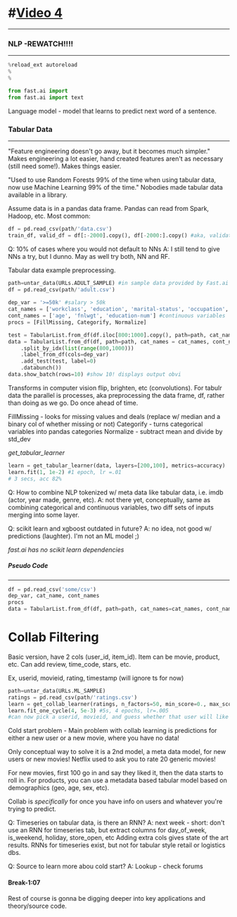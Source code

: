 # #[Video 4][vid4]
___


### NLP -__REWATCH!!!!__
___
```python
%reload_ext autoreload
%
%

from fast.ai import
from fast.ai import text
```

Language model - model that learns to predict next word of a sentence.


### Tabular Data
___
"Feature engineering doesn't go away, but it becomes much simpler." Makes engineering a lot easier, hand created features aren't as necessary (still need some!). Makes things easier.

"Used to use Random Forests 99% of the time when using tabular data, now use Machine Learning 99% of the time." Nobodies made tabular data available in a library. 

Assume data is in a pandas data frame. Pandas can read from Spark, Hadoop, etc. Most common:
```python
df = pd.read_csv(path/'data.csv')
train_df, valid_df = df[:-2000].copy(), df[-2000:].copy() #aka, validation is last 2k rows
```

Q: 10% of cases where you would not default to NNs
A: I still tend to give NNs a try, but I dunno. May as well try both, NN and RF.

Tabular data example preprocessing. 
```python
path=untar_data(URLs.ADULT_SAMPLE) #in sample data provided by Fast.ai
df = pd.read_csv(path/'adult.csv')
 
dep_var = '>=50k' #salary > 50k
cat_names = ['workclass', 'education', 'marital-status', 'occupation', 'relationship', 'race'] # categorical var's
cont_names = ['age', 'fnlwgt', 'education-num'] #continuous variables
procs = [FillMissing, Categorify, Normalize]

test = TabularList.from_df(df.iloc[800:1000].copy(), path=path, cat_names=cat_names, cont_names=cont_names)
data = TabularList.from_df(df, path=path, cat_names = cat_names, cont_names=cont_names, procs=procs #this is a databunch
	.split_by_idx(list(range(800,1000)))
	.label_from_df(cols=dep_var)
	.add_test(test, label=0)
	.databunch())
data.show_batch(rows=10) #show 10! displays output obvi
```
Transforms in computer vision flip, brighten, etc (convolutions). For tabulr data the parallel is processes, aka preprocessing the data frame, df, rather than doing as we go. Do once ahead of time.

FillMissing - looks for missing values and deals (replace w/ median and a binary col of whether missing or not)
Categorify - turns categorical variables into pandas categories
Normalize - subtract mean and divide by std_dev

_get_tabular_learner_
```python
learn = get_tabular_learner(data, layers=[200,100], metrics=accuracy)
learn.fit(1, 1e-2) #1 epoch, lr =.01
# 3 secs, acc 82%
```

Q: How to combine NLP tokenized w/ meta data like tabular data, i.e. imdb (actor, year made, genre, etc).
A: not there yet, conceptually, same as combining categorical and continuous variables, two diff sets of inputs merging into some layer.

Q: scikit learn and xgboost outdated in future? 
A: no idea, not good w/ predictions (laughter). I'm not an ML model ;)

_fast.ai has no scikit learn dependencies_

##### Pseudo Code
___
```python
df = pd.read_csv('some/csv')
dep_var, cat_name, cont_names
procs
data = TabularList.from_df(df, path=path, cat_names=cat_names, cont_names=cont_names)

```




# Collab Filtering
Basic version, have 2 cols (user_id, item_id). Item can be movie, product, etc. Can add review, time_code, stars, etc. 

Ex, userid, movieid, rating, timestamp (will ignore ts for now)
```python
path=untar_data(URLs.ML_SAMPLE)
ratings = pd.read_csv(path/'ratings.csv')
learn = get_collab_learner(ratings, n_factors=50, min_score=0., max_scores=5.)
learn.fit_one_cycle(4, 5e-3) #5s, 4 epochs, lr=.005
#can now pick a userid, movieid, and guess whether that user will like that movie
```

Cold start problem - Main problem with collab learning is predictions for either a new user or a new movie, where you have no data!

Only conceptual way to solve it is a 2nd model, a meta data model, for new users or new movies! Netflix used to ask you to rate 20 generic movies!

For new movies, first 100 go in and say they liked it, then the data starts to roll in. For products, you can use a metadata based tabular model based on demographics (geo, age, sex, etc). 

Collab is _specifically_ for once you have info on users and whatever you're trying to predict.

Q: Timeseries on tabular data, is there an RNN?
A: next week - short: don't use an RNN for timeseries tab, but extract columns for day_of_week, is_weekend, holiday, store_open, etc
  Adding extra cols gives state of the art results. RNNs for timeseries exist, but not for tabular style retail or logistics dbs.

Q: Source to learn more abou cold start?
A: Lookup - check forums


#### Break-1:07
Rest of course is gonna be digging deeper into key applications and theory/source code.



<!-- links -->

[vid4]: https://course.fast.ai/videos/?lesson=4 'fast.ai'